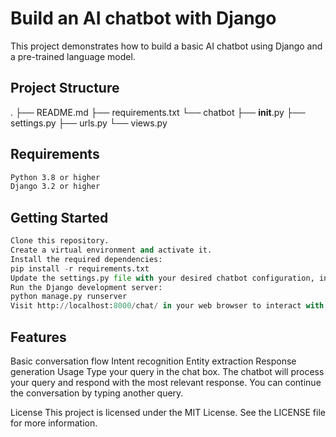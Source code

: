 # Build an AI chatbot with Django
This project demonstrates how to build a basic AI chatbot using Django and a pre-trained language model.

## Project Structure
.
├── README.md
├── requirements.txt
└── chatbot
    ├── __init__.py
    ├── settings.py
    ├── urls.py
    └── views.py
## Requirements
``` bash
Python 3.8 or higher
Django 3.2 or higher

```
## Getting Started
```python
Clone this repository.
Create a virtual environment and activate it.
Install the required dependencies:
pip install -r requirements.txt
Update the settings.py file with your desired chatbot configuration, including the language model you want to use.
Run the Django development server:
python manage.py runserver
Visit http://localhost:8000/chat/ in your web browser to interact with the chatbot.

```
## Features
Basic conversation flow
Intent recognition
Entity extraction
Response generation
Usage
Type your query in the chat box.
The chatbot will process your query and respond with the most relevant response.
You can continue the conversation by typing another query.



License
This project is licensed under the MIT License. See the LICENSE file for more information.